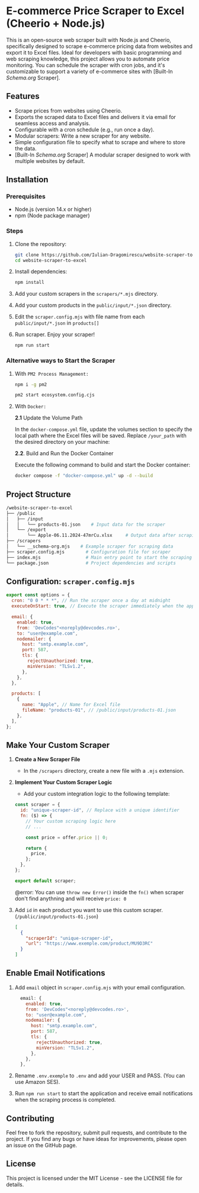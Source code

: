 # E-commerce Price Scraper to Excel (Cheerio + Node.js)

This is an open-source web scraper built with Node.js and Cheerio, specifically designed to scrape e-commerce pricing data from websites and export it to Excel files. Ideal for developers with basic programming and web scraping knowledge, this project allows you to automate price monitoring. You can schedule the scraper with cron jobs, and it's customizable to support a variety of e-commerce sites with [Built-In *Schema.org* Scraper].

## Features

- Scrape prices from websites using Cheerio.
- Exports the scraped data to Excel files and delivers it via email for seamless access and analysis.
- Configurable with a cron schedule (e.g., run once a day).
- Modular scrapers: Write a new scraper for any website.
- Simple configuration file to specify what to scrape and where to store the data.
- [Built-In *Schema.org* Scraper] A modular scraper designed to work with multiple websites by default.

## Installation

### Prerequisites

- Node.js (version 14.x or higher)
- npm (Node package manager)

### Steps

1. Clone the repository:

   ```bash
   git clone https://github.com/Iulian-Dragomirescu/website-scraper-to-excel
   cd website-scraper-to-excel
   ```

2. Install dependencies:

   ```bash
   npm install
   ```

3. Add your custom scrapers in the `scrapers/*.mjs` directory.

4. Add your custom products in the `public/input/*.json` directory.

5. Edit the `scraper.config.mjs` with file name from each `public/input/*.json` in `products[]`

6. Run scraper. Enjoy your scraper!
   ```bash
   npm run start
   ```

### Alternative ways to Start the Scraper

1. With `PM2 Process Management:`

   ```bash
   npm i -g pm2

   pm2 start ecosystem.config.cjs
   ```

2. With `Docker:`

   **2.1** Update the Volume Path

   In the `docker-compose.yml` file, update the volumes section to specify the local path where the Excel files will be saved. Replace `/your_path` with the desired directory on your machine:

   **2.2**. Build and Run the Docker Container

   Execute the following command to build and start the Docker container:

   ```bash
   docker compose -f "docker-compose.yml" up -d --build
   ```

## Project Structure

```bash
/website-scraper-to-excel
├── /public
│   ├── /input
│   │   └── products-01.json    # Input data for the scraper
│   └── /export
│       └── Apple-06.11.2024-47mrCu.xlsx     # Output data after scraping
├── /scrapers
│   └── __schema-org.mjs    # Example scraper for scraping data
├── scraper.config.mjs        # Configuration file for scraper
├── index.mjs                 # Main entry point to start the scraping process
└── package.json              # Project dependencies and scripts
```

## Configuration: `scraper.config.mjs`

```javascript
export const options = {
  cron: "0 0 * * *", // Run the scraper once a day at midnight
  executeOnStart: true, // Execute the scraper immediately when the app starts // @default = false

  email: {
    enabled: true,
    from: 'DevCodes"<noreply@devcodes.ro>',
    to: "user@example.com",
    nodemailer: {
      host: "smtp.example.com",
      port: 587,
      tls: {
        rejectUnauthorized: true,
        minVersion: "TLSv1.2",
      },
    },
  },

  products: [
    {
      name: "Apple", // Name for Excel file
      fileName: "products-01", // /public/input/products-01.json
    },
  ],
};
```

## Make Your Custom Scraper

1. **Create a New Scraper File**

   - In the `/scrapers` directory, create a new file with a `.mjs` extension.

2. **Implement Your Custom Scraper Logic**

   - Add your custom integration logic to the following template:

   ```javascript
   const scraper = {
     id: "unique-scraper-id", // Replace with a unique identifier
     fn: ($) => {
       // Your custom scraping logic here
       // ...

       const price = offer.price || 0;

       return {
         price,
       };
     },
   };

   export default scraper;
   ```

   @error: You can use `throw new Error()` inside the `fn()` when scraper don't find anythning and will receive `price: 0`

3. Add `id` in each product you want to use this custom scraper. (`/public/input/products-01.json`)

   ```json
   [
     {
       "scraperId": "unique-scraper-id",
       "url": "https://www.exemple.com/product/MU9D3RC"
     }
   ]
   ```

## Enable Email Notifications

1.  Add `email` object in `scraper.config.mjs` with your email configuration.

    ```javascript
      email: {
        enabled: true,
        from: 'DevCodes"<noreply@devcodes.ro>',
        to: "user@example.com",
        nodemailer: {
          host: "smtp.example.com",
          port: 587,
          tls: {
            rejectUnauthorized: true,
            minVersion: "TLSv1.2",
          },
        },
      },
    ```

2.  Rename `.env.exemple` to `.env` and add your USER and PASS. (You can use Amazon SES).

3.  Run `npm run start` to start the application and receive email notifications when the scraping process is completed.

## Contributing

Feel free to fork the repository, submit pull requests, and contribute to the project. If you find any bugs or have ideas for improvements, please open an issue on the GitHub page.

## License

This project is licensed under the MIT License - see the LICENSE file for details.
